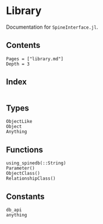 # Library

Documentation for `SpineInterface.jl`.

## Contents

```@contents
Pages = ["library.md"]
Depth = 3
```

## Index

```@index
```


## Types

```@docs
ObjectLike
Object
Anything
```

## Functions

```@docs
using_spinedb(::String)
Parameter()
ObjectClass()
RelationshipClass()
```


## Constants

```@doc
db_api
anything
```
